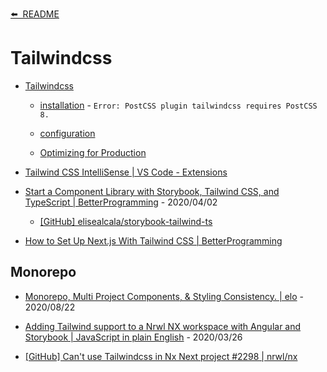 [⬅️&nbsp;&nbsp;README](../README.md)

# Tailwindcss

- [Tailwindcss](https://tailwindcss.com/)

  - [installation](https://tailwindcss.com/docs/installation) - `Error: PostCSS plugin tailwindcss requires PostCSS 8.`

  - [configuration](https://tailwindcss.com/docs/configuration)

  - [Optimizing for Production](https://tailwindcss.com/docs/optimizing-for-production)

- [Tailwind CSS IntelliSense | VS Code - Extensions](https://marketplace.visualstudio.com/items?itemName=bradlc.vscode-tailwindcss)

- [Start a Component Library with Storybook, Tailwind CSS, and TypeScript | BetterProgramming](https://medium.com/better-programming/start-a-component-library-with-storybook-tailwind-css-and-typescript-ebaffc33d098) - 2020/04/02

  - [[GitHub] elisealcala/storybook-tailwind-ts](https://github.com/elisealcala/storybook-tailwind-ts)

- [How to Set Up Next.js With Tailwind CSS | BetterProgramming](https://medium.com/better-programming/how-to-set-up-next-js-with-tailwind-css-b93ccd2d4164)

## Monorepo

- [Monorepo, Multi Project Components, & Styling Consistency. | elo](https://medium.com/elobyte-software/monorepo-multi-project-components-styling-consistency-8375e7e97228) - 2020/08/22

- [Adding Tailwind support to a Nrwl NX workspace with Angular and Storybook | JavaScript in plain English](https://medium.com/javascript-in-plain-english/adding-tailwind-support-to-a-nrwl-nx-workspace-with-angular-and-storybook-bf890ea882e) - 2020/03/26

- [[GitHub] Can't use Tailwindcss in Nx Next project #2298 | nrwl/nx](https://github.com/nrwl/nx/issues/2298)
